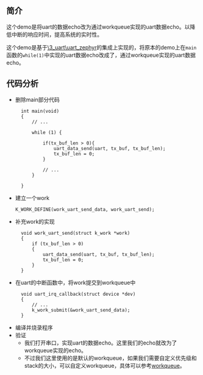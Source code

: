 ## 简介
这个demo是将uart的数据echo改为通过workqueue实现的uart数据echo。以降低中断的响应时间，提高系统的实时性。

这个demo是基于[\3_uart\uart_zephyr](3_uart\uart_zephyr)的集成上实现的，将原本的demo上在`main`函数的`while(1)`中实现的uart数据echo改成了，通过workqueue实现的uart数据echo。

## 代码分析
* 删除main部分代码
  ```
    int main(void)
    {
        // ...

        while (1) {

            if(tx_buf_len > 0){
                uart_data_send(uart, tx_buf, tx_buf_len);
                tx_buf_len = 0;
            }

            // ...
        }

    }
  ```
* 建立一个work
  ```
  K_WORK_DEFINE(work_uart_send_data, work_uart_send);
  ```
* 补充work的实现
  ```
    void work_uart_send(struct k_work *work)
    {
        if (tx_buf_len > 0)
        {
            uart_data_send(uart, tx_buf, tx_buf_len);
            tx_buf_len = 0;
        }
    }
  ```
* 在uart的中断函数中，将work提交到workqueue中
  ```
    void uart_irq_callback(struct device *dev)
    {
        // ...
        k_work_submit(&work_uart_send_data);
    }
  ```
* 编译并烧录程序
* 验证
    * 我们打开串口，实现uart的数据echo。这里我们的echo就改为了workqueue实现的echo。
    * 不过我们这里使用的是默认的workqueue，如果我们需要自定义优先级和stack的大小，可以自定义workqueue，具体可以参考[workqueue](D5_workqueue\workqueue)。

